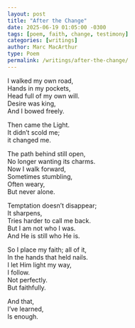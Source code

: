 ```yaml
---
layout: post
title: "After the Change"
date: 2025-06-19 01:05:00 -0300
tags: [poem, faith, change, testimony]
categories: [writings]
author: Marc MacArthur
type: Poem
permalink: /writings/after-the-change/
---
```


I walked my own road,  
Hands in my pockets,  
Head full of my own will.  
Desire was king,  
And I bowed freely.

Then came the Light.  
It didn’t scold me;  
it changed me.

The path behind still open,  
No longer wanting its charms.  
Now I walk forward,  
Sometimes stumbling,  
Often weary,  
But never alone.

Temptation doesn’t disappear;  
It sharpens,  
Tries harder to call me back.  
But I am not who I was.  
And He is still who He is.

So I place my faith; all of it,  
In the hands that held nails.  
I let Him light my way,  
I follow.  
Not perfectly.  
But faithfully.

And that,  
I’ve learned,  
Is enough.
